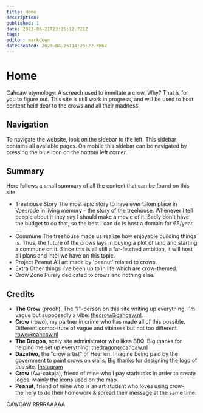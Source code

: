```yaml
---
title: Home
description: 
published: 1
date: 2023-06-21T23:15:12.721Z
tags: 
editor: markdown
dateCreated: 2023-04-25T14:23:22.306Z
---
```


# Home

Cahcaw etymology: A screech used to immitate a crow.
Why? That is for you to figure out.
This site is still work in progress, and will be used to host content held dear to the crows and all their madness.

## Navigation
To navigate the website, look on the sidebar to the left. This sidebar contains all available pages. On mobile this sidebar can be navigated by pressing the blue icon on the bottom left corner.

## Summary
Here follows a small summary of all the content that can be found on this site.
- Treehouse Story
The most epic story to have ever taken place in Vaesrade in living memory - the story of the treehouse. Whenever I tell people about it they say I should make a movie of it. Sadly don't have the budget to do that, so the best I can do is host a domain for €5/year ....
- Commune
The treehouse made us realize how enjoyable building things is. Thus, the future of the crows lays in buying a plot of land and starting a commune on it. Since this is all still a far-fetched ambition, it will host all plans and intel we have on this topic.
- Project Peanut
All art made by 'peanut' related to crows.
- Extra
Other things I've been up to in life which are crow-themed.
- Crow Zone
Purely dedicated to crows and nothing else.

## Credits
- **The Crow** (prooh), The "I"-person on this site writing up everything. I'm vague but supposedly a vibe: [thecrow@cahcaw.nl](mailto:thecrow@cahcaw.nl).
- **Crow** (rowo), my partner in crime who has made all of this possible. Different composture of vague and vibiness but not too different. [rowo@cahcaw.nl](mailto:rowo@cahcaw.nl)
- **The Dragon**, scaly site administrator who likes BBQ. Big thanks for helping me set up everything: [thedragon@cahcaw.nl](mailto:thedragon@cahcaw.nl)
- **Dazetwo**, the "crow artist" of Heerlen. Imagine being paid by the government to paint crows on walls. Big thanks for designing the logo of this site. [Instagram](https://www.instagram.com/dazetwo/)
- **Crow** (Aw-cakaja), friend of mine who I pay starbucks in order to create logos. Mainly the icons used on the map.
- **Peanut**, friend of mine who is an art student who loves using crow-themery to do their homework & spread their message at the same time. 

CAWCAW RRRRAAAAA